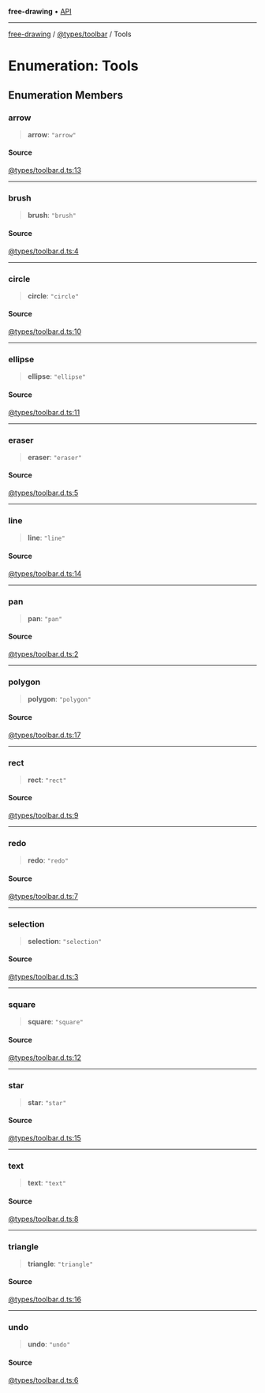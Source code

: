 **free-drawing** • [API](../../../README.md)

***

[free-drawing](../../../README.md) / [@types/toolbar](../README.md) / Tools

# Enumeration: Tools

## Enumeration Members

### arrow

> **arrow**: `"arrow"`

#### Source

[@types/toolbar.d.ts:13](https://github.com/fabienwnklr/free-drawing/blob/master/src/@types/toolbar.d.ts#L13)

***

### brush

> **brush**: `"brush"`

#### Source

[@types/toolbar.d.ts:4](https://github.com/fabienwnklr/free-drawing/blob/master/src/@types/toolbar.d.ts#L4)

***

### circle

> **circle**: `"circle"`

#### Source

[@types/toolbar.d.ts:10](https://github.com/fabienwnklr/free-drawing/blob/master/src/@types/toolbar.d.ts#L10)

***

### ellipse

> **ellipse**: `"ellipse"`

#### Source

[@types/toolbar.d.ts:11](https://github.com/fabienwnklr/free-drawing/blob/master/src/@types/toolbar.d.ts#L11)

***

### eraser

> **eraser**: `"eraser"`

#### Source

[@types/toolbar.d.ts:5](https://github.com/fabienwnklr/free-drawing/blob/master/src/@types/toolbar.d.ts#L5)

***

### line

> **line**: `"line"`

#### Source

[@types/toolbar.d.ts:14](https://github.com/fabienwnklr/free-drawing/blob/master/src/@types/toolbar.d.ts#L14)

***

### pan

> **pan**: `"pan"`

#### Source

[@types/toolbar.d.ts:2](https://github.com/fabienwnklr/free-drawing/blob/master/src/@types/toolbar.d.ts#L2)

***

### polygon

> **polygon**: `"polygon"`

#### Source

[@types/toolbar.d.ts:17](https://github.com/fabienwnklr/free-drawing/blob/master/src/@types/toolbar.d.ts#L17)

***

### rect

> **rect**: `"rect"`

#### Source

[@types/toolbar.d.ts:9](https://github.com/fabienwnklr/free-drawing/blob/master/src/@types/toolbar.d.ts#L9)

***

### redo

> **redo**: `"redo"`

#### Source

[@types/toolbar.d.ts:7](https://github.com/fabienwnklr/free-drawing/blob/master/src/@types/toolbar.d.ts#L7)

***

### selection

> **selection**: `"selection"`

#### Source

[@types/toolbar.d.ts:3](https://github.com/fabienwnklr/free-drawing/blob/master/src/@types/toolbar.d.ts#L3)

***

### square

> **square**: `"square"`

#### Source

[@types/toolbar.d.ts:12](https://github.com/fabienwnklr/free-drawing/blob/master/src/@types/toolbar.d.ts#L12)

***

### star

> **star**: `"star"`

#### Source

[@types/toolbar.d.ts:15](https://github.com/fabienwnklr/free-drawing/blob/master/src/@types/toolbar.d.ts#L15)

***

### text

> **text**: `"text"`

#### Source

[@types/toolbar.d.ts:8](https://github.com/fabienwnklr/free-drawing/blob/master/src/@types/toolbar.d.ts#L8)

***

### triangle

> **triangle**: `"triangle"`

#### Source

[@types/toolbar.d.ts:16](https://github.com/fabienwnklr/free-drawing/blob/master/src/@types/toolbar.d.ts#L16)

***

### undo

> **undo**: `"undo"`

#### Source

[@types/toolbar.d.ts:6](https://github.com/fabienwnklr/free-drawing/blob/master/src/@types/toolbar.d.ts#L6)

